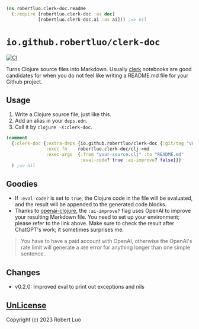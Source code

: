 ```clojure
(ns robertluo.clerk-doc.readme
  (:require [robertluo.clerk-doc :as doc]
            [robertluo.clerk-doc.ai :as ai])) ;=> nil
```

# `io.github.robertluo/clerk-doc`

[![CI](https://github.com/robertluo/clerk-doc/actions/workflows/main.yml/badge.svg)](https://github.com/robertluo/clerk-doc/actions/workflows/main.yml)

Turns Clojure source files into Markdown. Usually [clerk](https://github.com/nextjournal/clerk) notebooks are good candidates for when you do not feel like writing a README.md file for your Github project.

## Usage

1. Write a Clojure source file, just like this.
2. Add an alias in your `deps.edn`.
3. Call it by `clojure -X:clerk-doc`.
```clojure
(comment
  {:clerk-doc {:extra-deps {io.github.robertluo/clerk-doc {:git/tag "v0.2.1" :git/sha "xxxxxx"}}
               :exec-fn    robertluo.clerk-doc/clj->md
               :exec-args  {:from "your-source.clj" :to "README.md"
                            :eval-code? true :ai-improve? false}}}
  ) ;=> nil
```


## Goodies 
- If `:eval-code?` is set to `true`, the Clojure code in the file will be evaluated, and the result will be appended to the generated code blocks. 
- Thanks to [openai-clojure](https://github.com/wkok/openai-clojure), the `:ai-improve?` flag uses OpenAI to improve your resulting Markdown file. You need to set up your environment; please refer to the link above. Make sure to check the result after ChatGPT's work; it sometimes surprises me. 
> You have to have a paid account with OpenAI, otherwise the OpenAI's rate limit will generate a `400` error for anything longer than one simple sentence. 

## Changes 
- v0.2.0: Improved eval to print out exceptions and nils

## [UnLicense](https://unlicense.org/) 

Copyright (c) 2023 Robert Luo
